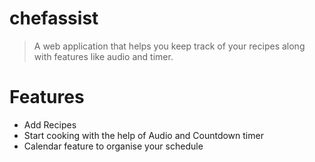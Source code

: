 # chefassist
> A web application that helps you keep track of your recipes along with features like audio and timer.

# Features
* Add Recipes
* Start cooking with the help of Audio and Countdown timer
* Calendar feature to organise your schedule
